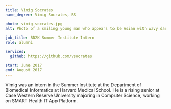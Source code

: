 ```yaml
---
title: Vimig Socrates
name_degree: Vimig Socrates, BS

photo: vimig-socrates.jpg
alt: Photo of a smiling young man who appears to be Asian with wavy dark hair and brown eyes. He is wearing a red button-up collared shirt. The background is blurry with greenery and a white building.

job_title: BD2K Summer Institute Intern
role: alumni

services:
  github: https://github.com/vsocrates

start: June 2017
end: August 2017
---
```

Vimig was an intern in the Summer Institute at the Department of Biomedical Informatics at Harvard Medical School. He is a rising senior at Case Western Reserve University majoring in Computer Science, working on SMART Health IT App Platform.
